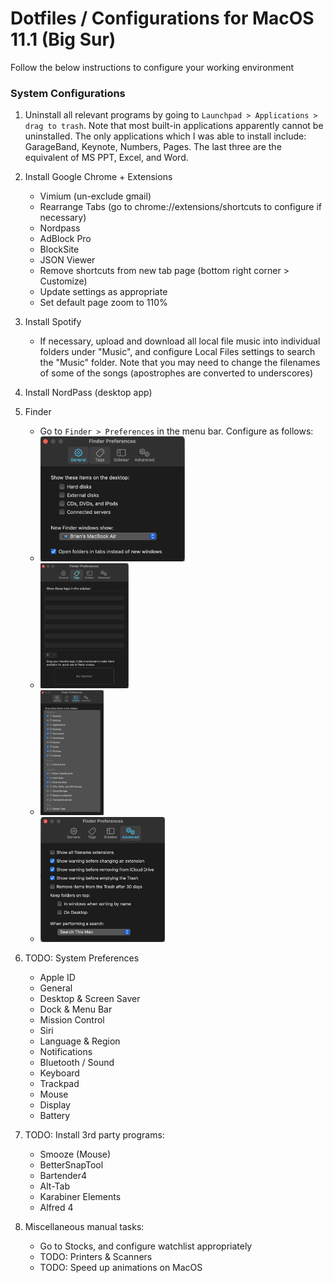 # Dotfiles / Configurations for MacOS 11.1 (Big Sur)

Follow the below instructions to configure your working environment

### System Configurations

1. Uninstall all relevant programs by going to `Launchpad > Applications > drag to trash`. Note that most built-in applications apparently cannot be uninstalled. The only applications which I was able to install include: GarageBand, Keynote, Numbers, Pages. The last three are the equivalent of MS PPT, Excel, and Word.

2. Install Google Chrome + Extensions
    - Vimium (un-exclude gmail)
    - Rearrange Tabs (go to chrome://extensions/shortcuts to configure if necessary)
    - Nordpass
    - AdBlock Pro
    - BlockSite
    - JSON Viewer
    - Remove shortcuts from new tab page (bottom right corner > Customize)
    - Update settings as appropriate
    - Set default page zoom to 110%

3. Install Spotify
    - If necessary, upload and download all local file music into individual folders under "Music", and configure Local Files settings to search the "Music" folder. Note that you may need to change the filenames of some of the songs (apostrophes are converted to underscores)

4. Install NordPass (desktop app)

5. Finder
    - Go to `Finder > Preferences` in the menu bar. Configure as follows:
    - <img src="./images/system/finder/finder_1_general.png" height="200">
    - <img src="./images/system/finder/finder_2_tags.png" height="200">
    - <img src="./images/system/finder/finder_3_sidebar.png" height="200">
    - <img src="./images/system/finder/finder_4_advanced.png" height="200">

6. TODO: System Preferences
    - Apple ID
    - General
    - Desktop & Screen Saver
    - Dock & Menu Bar
    - Mission Control
    - Siri
    - Language & Region
    - Notifications
    - Bluetooth / Sound
    - Keyboard
    - Trackpad
    - Mouse
    - Display
    - Battery

7. TODO: Install 3rd party programs:
    - Smooze (Mouse)
    - BetterSnapTool
    - Bartender4
    - Alt-Tab
    - Karabiner Elements
    - Alfred 4

8. Miscellaneous manual tasks:
    - Go to Stocks, and configure watchlist appropriately
    - TODO: Printers & Scanners
    - TODO: Speed up animations on MacOS
